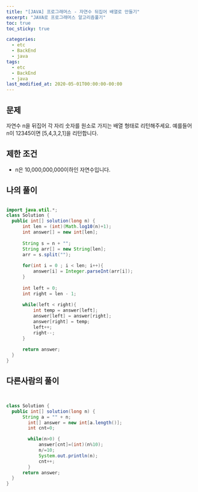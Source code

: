 ```yaml
---
title: "[JAVA] 프로그래머스 - 자연수 뒤집어 배열로 만들기"
excerpt: "JAVA로 프로그래머스 알고리즘풀기"
toc: true
toc_sticky: true

categories:
  - etc
  - BackEnd
  - java
tags:
  - etc
  - BackEnd
  - java
last_modified_at: 2020-05-01T00:00:00-00:00
---
```


## 문제 

자연수 n을 뒤집어 각 자리 숫자를 원소로 가지는 배열 형태로 리턴해주세요. 예를들어 n이 12345이면 [5,4,3,2,1]을 리턴합니다.

## 제한 조건

+ n은 10,000,000,000이하인 자연수입니다.


## 나의 풀이

```java

import java.util.*;
class Solution {
  public int[] solution(long n) {
      int len = (int)(Math.log10(n)+1);
      int answer[] = new int[len];
      
      String s = n + "";
      String arr[] = new String[len];
      arr = s.split("");
      
      for(int i = 0 ; i < len; i++){
          answer[i] = Integer.parseInt(arr[i]);
      }
      
      int left = 0;
      int right = len - 1;
      
      while(left < right){
          int temp = answer[left];
          answer[left] = answer[right];
          answer[right] = temp;
          left++; 
          right--;
      }
      
      return answer;
  }
}

```

## 다른사람의 풀이

```java


class Solution {
  public int[] solution(long n) {
      String a = "" + n;
        int[] answer = new int[a.length()];
        int cnt=0;

        while(n>0) {
            answer[cnt]=(int)(n%10);
            n/=10;
            System.out.println(n);
            cnt++;
        }
      return answer;
  }
}


```